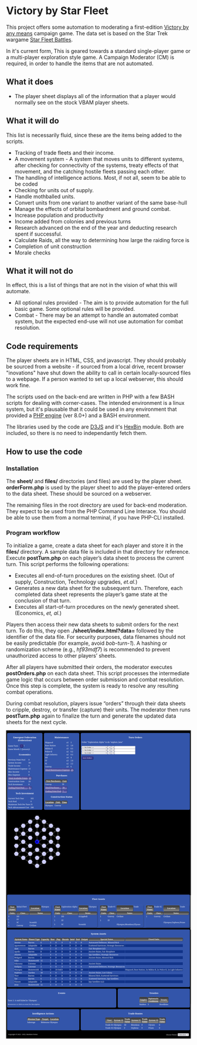 # Victory by Star Fleet
This project offers some automation to moderating a first-edition [Victory by any means](http://www.vbamgames.com) campaign game. The data set is based on the Star Trek wargame [Star Fleet Battles](http://starfleetgames.com).

In it's current form, This is geared towards a standard single-player game or a multi-player exploration style game. A Campaign Moderator (CM) is required, in order to handle the items that are not automated.

## What it does
* The player sheet displays all of the information that a player would normally see on the stock VBAM player sheets.

## What it will do
This list is necessarily fluid, since these are the items being added to the scripts.
* Tracking of trade fleets and their income.
* A movement system - A system that moves units to different systems, after checking for connectivity of the systems, treaty effects of that movement, and the catching hostile fleets passing each other.
* The handling of intelligence actions. Most, if not all, seem to be able to be coded
* Checking for units out of supply.
* Handle mothballed units.
* Convert units from one variant to another variant of the same base-hull
* Manage the effects of orbital bombardment and ground combat.
* Increase population and productivity
* Income added from colonies and previous turns
* Research advanced on the end of the year and deducting research spent if successful.
* Calculate Raids, all the way to determining how large the raiding force is
* Completion of unit construction
* Morale checks

## What it will not do
In effect, this is a list of things that are not in the vision of what this will automate.
* All optional rules provided - The aim is to provide automation for the full basic game. Some optional rules will be provided.
* Combat - There may be an attempt to handle an automated combat system, but the expected end-use will not use automation for combat resolution.

## Code requirements
The player sheets are in HTML, CSS, and javascript. They should probably be sourced from a website - if sourced from a local drive, recent browser "inovations" have shut down the ability to call in certain locally-sourced files to a webpage. If a person wanted to set up a local webserver, this should work fine.

The scripts used on the back-end are written in PHP with a few BASH scripts for dealing with corner-cases. The intended environment is a linux system, but it's plausable that it could be used in any environment that provided a [PHP engine](https://windows.php.net/download/) (ver 8.0+) and a BASH environment.

The libraries used by the code are [D3JS](https://d3js.org) and it's [HexBin](https://d3-graph-gallery.com/hexbinmap.html) module. Both are included, so there is no need to independantly fetch them.

## How to use the code
### Installation
The **sheet/** and **files/** directories (and files) are used by the player sheet. **orderForm.php** is used by the player sheet to add the player-entered orders to the data sheet. These should be sourced on a webserver.

The remaining files in the root directory are used for back-end moderation. They expect to be used from the PHP Command Line Interace. You should be able to use them from a normal terminal, if you have PHP-CLI installed.
### Program workflow
To initialize a game, create a data sheet for each player and store it in the **files/** directory. A sample data file is included in that directory for reference.
Execute **postTurn.php** on each player’s data sheet to process the current turn. This script performs the following operations:
* Executes all end-of-turn procedures on the existing sheet. (Out of supply, Construction, Technology upgrades, *et.al.*)
* Generates a new data sheet for the subsequent turn. Therefore, each completed data sheet represents the player’s game state at the conclusion of that turn.
* Executes all start-of-turn procedures on the newly generated sheet. (Economics, *et, al.*)

Players then access their new data sheets to submit orders for the next turn. To do this, they open **./sheet/index.html?data=** followed by the identifier of the data file. For security purposes, data filenames should not be easily predictable (for example, avoid *bob-turn-1*). A hashing or randomization scheme (e.g., *hf93mdf7*) is recommended to prevent unauthorized access to other players’ sheets.

After all players have submitted their orders, the moderator executes **postOrders.php** on each data sheet. This script processes the intermediate game logic that occurs between order submission and combat resolution. Once this step is complete, the system is ready to resolve any resulting combat operations.

During combat resolution, players issue “orders” through their data sheets to cripple, destroy, or transfer (capture) their units. The moderator then runs **postTurn.php** again to finalize the turn and generate the updated data sheets for the next cycle.

![Player Interface](./readme_screenshot.png)
